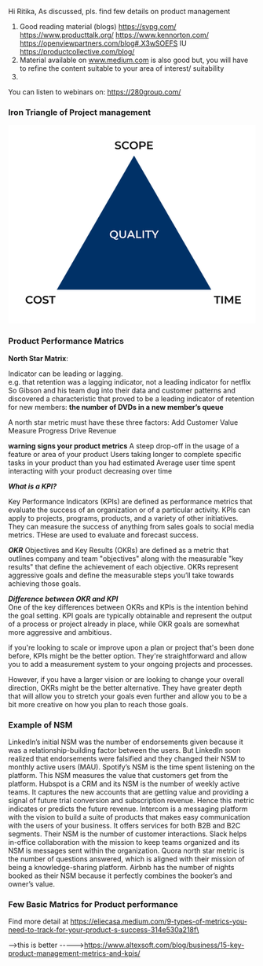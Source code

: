 Hi Ritika,
As discussed, pls. find few details on product management
1. Good reading material (blogs)
   https://svpg.com/
   https://www.producttalk.org/
   https://www.kennorton.com/
   https://openviewpartners.com/blog#.X3wSOEFS IU
   https://productcollective.com/blog/
2. Material available on www.medium.com is also good but, you will have to refine the content suitable to your area of interest/ suitability
3.
You can listen to webinars on:
https://280group.com/

### Iron Triangle of Project management ###

![img.png](img.png)


### Product Performance Matrics ###

**North Star Matrix**:

Indicator can be leading or lagging.\
e.g. that retention was a lagging indicator, not a leading indicator for netflix\
So Gibson and his team dug into their data and customer patterns and discovered a characteristic that proved to be a leading indicator of retention for new members: **the number of DVDs in a new member’s queue**

A north star metric must have these three factors:
Add Customer Value
Measure Progress
Drive Revenue


**warning signs your product metrics**
A steep drop-off in the usage of a feature or area of your product
Users taking longer to complete specific tasks in your product than you had estimated
Average user time spent interacting with your product decreasing over time

***What is a KPI?***

Key Performance Indicators (KPIs) are defined as performance metrics that evaluate the success of an organization or of a particular activity. KPIs can apply to projects, programs, products, and a variety of other initiatives. They can measure the success of anything from sales goals to social media metrics.
THese are used to evaluate and forecast success.

***OKR***
Objectives and Key Results (OKRs) are defined as a metric that outlines company and team "objectives" along with the measurable "key results" that define the achievement of each objective. OKRs represent aggressive goals and define the measurable steps you’ll take towards achieving those goals. 


***Difference between OKR and KPI***\
One of the key differences between OKRs and KPIs is the intention behind the goal setting. KPI goals are typically obtainable and represent the output of a process or project already in place, while OKR goals are somewhat more aggressive and ambitious.

if you're looking to scale or improve upon a plan or project that's been done before, KPIs might be the better option. They're straightforward and allow you to add a measurement system to your ongoing projects and processes.

However, if you have a larger vision or are looking to change your overall direction, OKRs might be the better alternative. They have greater depth that will allow you to stretch your goals even further and allow you to be a bit more creative on how you plan to reach those goals.


### Example of NSM ###
LinkedIn’s initial NSM was the number of endorsements given because it was a relationship-building factor between the users. But LinkedIn soon realized that endorsements were falsified and they changed their NSM to monthly active users (MAU).
Spotify’s NSM is the time spent listening on the platform. This NSM measures the value that customers get from the platform.
Hubspot is a CRM and its NSM is the number of weekly active teams. It captures the new accounts that are getting value and providing a signal of future trial conversion and subscription revenue. Hence this metric indicates or predicts the future revenue.
Intercom is a messaging platform with the vision to build a suite of products that makes easy communication with the users of your business. It offers services for both B2B and B2C segments. Their NSM is the number of customer interactions.
Slack helps in-office collaboration with the mission to keep teams organized and its NSM is messages sent within the organization.
Quora north star metric is the number of questions answered, which is aligned with their mission of being a knowledge-sharing platform.
Airbnb has the number of nights booked as their NSM because it perfectly combines the booker’s and owner’s value.

### Few Basic Matrics for Product performance ###
Find more detail at https://eliecasa.medium.com/9-types-of-metrics-you-need-to-track-for-your-product-s-success-314e530a218f\

-->this is better
----->https://www.altexsoft.com/blog/business/15-key-product-management-metrics-and-kpis/